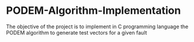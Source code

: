 # PODEM-Algorithm-Implementation
The objective of the project is to implement in C programming language the PODEM algorithm to generate test vectors for a given fault
